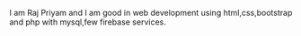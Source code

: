 I am Raj Priyam and I am good in web development using html,css,bootstrap and php with mysql,few firebase services.
